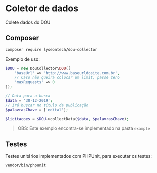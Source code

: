# Coletor de dados

Colete dados do DOU

## Composer

```bash
composer require lyseontech/dou-collector
```

Exemplo de uso:

```php
$DOU = new DouCollector\DOU([
    'baseUrl' => 'http://www.baseurldosite.com.br',
    // Caso não queira colocar um limit, passe zero
    'maxRequests' => 0
]);

// Data para a busca
$data = '30-12-2019';
// Irá buscar no título da publicação
$palavrasChave = ['edital'];

$licitacoes = $DOU->collectData($data, $palavrasChave);
```

> OBS: Este exemplo encontra-se implementado na pasta `example`

## Testes

Testes unitários implementados com PHPUnit, para executar os testes:
```bash
vendor/bin/phpunit
```